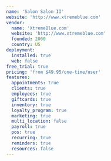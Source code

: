 ```yaml
---
name: 'Salon Salon II'
website: 'http://www.xtremeblue.com'
vendor:
  name: 'XtremeBlue.com'
  website: 'http://www.xtremeblue.com'
  founded: 2000
  country: US
deployment:
  installed: true
  web: false
free_trial: true
pricing: 'from $49.95/one-time/user'
features:
  appointments: true
  clients: true
  employees: true
  giftcards: true
  inventory: true
  loyalty_program: true
  marketing: true
  multi_location: false
  payroll: true
  pos: true
  recurring: true
  reminders: true
  resources: false
---
```

